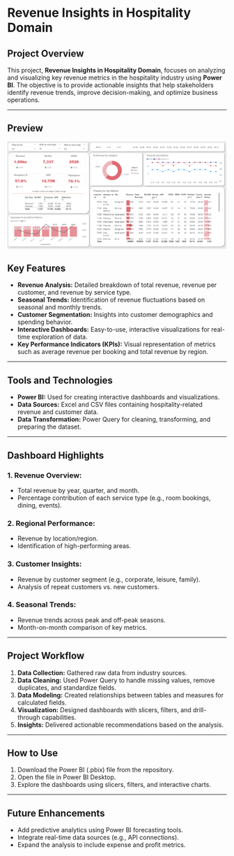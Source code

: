 # Revenue Insights in Hospitality Domain

## Project Overview
This project, **Revenue Insights in Hospitality Domain**, focuses on analyzing and visualizing key revenue metrics in the hospitality industry using **Power BI**. The objective is to provide actionable insights that help stakeholders identify revenue trends, improve decision-making, and optimize business operations.

---

## Preview

![preview](Revenue-Insights-Preview.png)

## Key Features
- **Revenue Analysis:** Detailed breakdown of total revenue, revenue per customer, and revenue by service type.
- **Seasonal Trends:** Identification of revenue fluctuations based on seasonal and monthly trends.
- **Customer Segmentation:** Insights into customer demographics and spending behavior.
- **Interactive Dashboards:** Easy-to-use, interactive visualizations for real-time exploration of data.
- **Key Performance Indicators (KPIs):** Visual representation of metrics such as average revenue per booking and total revenue by region.

---

## Tools and Technologies
- **Power BI:** Used for creating interactive dashboards and visualizations.
- **Data Sources:** Excel and CSV files containing hospitality-related revenue and customer data.
- **Data Transformation:** Power Query for cleaning, transforming, and preparing the dataset.

---

## Dashboard Highlights
### 1. Revenue Overview:
   - Total revenue by year, quarter, and month.
   - Percentage contribution of each service type (e.g., room bookings, dining, events).

### 2. Regional Performance:
   - Revenue by location/region.
   - Identification of high-performing areas.

### 3. Customer Insights:
   - Revenue by customer segment (e.g., corporate, leisure, family).
   - Analysis of repeat customers vs. new customers.

### 4. Seasonal Trends:
   - Revenue trends across peak and off-peak seasons.
   - Month-on-month comparison of key metrics.

---

## Project Workflow
1. **Data Collection:** Gathered raw data from industry sources.
2. **Data Cleaning:** Used Power Query to handle missing values, remove duplicates, and standardize fields.
3. **Data Modeling:** Created relationships between tables and measures for calculated fields.
4. **Visualization:** Designed dashboards with slicers, filters, and drill-through capabilities.
5. **Insights:** Delivered actionable recommendations based on the analysis.

---

## How to Use
1. Download the Power BI (.pbix) file from the repository.
2. Open the file in Power BI Desktop.
3. Explore the dashboards using slicers, filters, and interactive charts.

---

## Future Enhancements
- Add predictive analytics using Power BI forecasting tools.
- Integrate real-time data sources (e.g., API connections).
- Expand the analysis to include expense and profit metrics.
